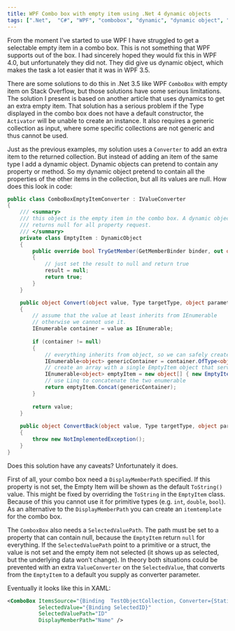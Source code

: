```yaml
---
title: WPF Combo box with empty item using .Net 4 dynamic objects
tags: [".Net",  "C#", "WPF", "combobox", "dynamic", "dynamic object", "combo box" ]
---
```

From the moment I’ve started to use WPF I have struggled to get a selectable empty item in a combo box. This is not something that WPF supports out of the box. I had sincerely hoped they would fix this in WPF 4.0, but unfortunately they did not. They did give us dynamic object, which makes the task a lot easier that it was in WPF 3.5.
<!--more-->
There are some solutions to do this in .Net 3.5 like WPF `ComboBox` with empty item on Stack Overflow, but those solutions have some serious limitations. The solution I present is based on another article that uses dynamics to get an extra empty item. That solution has a serious problem if the Type displayed in the combo box does not have a default constructor, the `Activator` will be unable to create an instance. It also requires a generic collection as input, where some specific collections are not generic and thus cannot be used.

Just as the previous examples, my solution uses a `Converter` to add an extra item to the returned collection. But instead of adding an item of the same type I add a dynamic object. Dynamic objects can pretend to contain any property or method. So my dynamic object pretend to contain all the properties of the other items in the collection, but all its values are null. How does this look in code:

```csharp
public class ComboBoxEmptyItemConverter : IValueConverter
{
    /// <summary>
    /// this object is the empty item in the combo box. A dynamic object that
    /// returns null for all property request.
    /// </summary>
    private class EmptyItem : DynamicObject
    {
        public override bool TryGetMember(GetMemberBinder binder, out object result)
        {
            // just set the result to null and return true
            result = null;
            return true;
        }
    }

    public object Convert(object value, Type targetType, object parameter, CultureInfo culture)
    {
        // assume that the value at least inherits from IEnumerable
        // otherwise we cannot use it.
        IEnumerable container = value as IEnumerable;
 
        if (container != null)
        {
            // everything inherits from object, so we can safely create a generic IEnumerable
            IEnumerable<object> genericContainer = container.OfType<object>();
            // create an array with a single EmptyItem object that serves to show en empty line
            IEnumerable<object> emptyItem = new object[] { new EmptyItem() };
            // use Linq to concatenate the two enumerable
            return emptyItem.Concat(genericContainer);
        }
 
        return value;
    }
 
    public object ConvertBack(object value, Type targetType, object parameter, CultureInfo culture)
    {
        throw new NotImplementedException();
    }
}
```

Does this solution have any caveats? Unfortunately it does.

First of all, your combo box need a `DisplayMemberPath` specified. If this property is not set, the Empty Item will be shown as the default `ToString()` value. This might be fixed by overriding the `ToString` in the `EmptyItem` class. Because of this you cannot use it for primitive types (e.g. `int`, `double`, `bool`). As an alternative to the `DisplayMemberPath` you can create an `itemtemplate` for the combo box.

The `ComboxBox` also needs a `SelectedValuePath`. The path must be set to a property that can contain null, because the `EmptyItem` return `null` for everything. If the `SelectedValuePath` point to a primitive or a struct, the value is not set and the empty item not selected (it shows up as selected, but the underlying data won’t change). In theory both situations could be prevented with an extra `ValueConverter` on the `SelectedValue`, that converts from the `EmptyItem` to a default you supply as converter parameter.

Eventually it looks like this in XAML:
```XML
<ComboBox ItemsSource="{Binding  TestObjectCollection, Converter={StaticResource ComboBoxEmptyItemConverter}}"
          SelectedValue="{Binding SelectedID}"
          SelectedValuePath="ID"
          DisplayMemberPath="Name" />
```